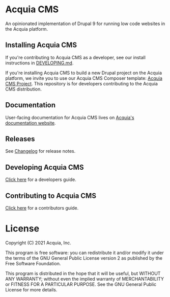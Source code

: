 # Acquia CMS

An opinionated implementation of Drupal 9 for running low code websites in the Acquia platform.

## Installing Acquia CMS

If you're contributing to Acquia CMS as a developer, see our install instructions in [DEVELOPING.md](/DEVELOPING.md).

If you're installing Acquia CMS to build a new Drupal project on the Acquia platform,
we invite you to use our Acquia CMS Composer template:
[Acquia CMS Project](https://github.com/acquia/acquia-cms-project). This repository
is for developers contributing to the Acquia CMS distribution.

## Documentation

User-facing documentation for Acquia CMS lives on
[Acquia's documentation website](https://docs.acquia.com).

## Releases

See [Changelog](https://github.com/acquia/acquia_cms/wiki/Changelog) for release notes.

## Developing Acquia CMS

[Click here](/DEVELOPING.md) for a developers guide.

## Contributing to Acquia CMS

[Click here](/CONTRIBUTING.md) for a contributors guide.

# License

Copyright (C) 2021 Acquia, Inc.

This program is free software: you can redistribute it and/or modify it under the terms of the GNU General Public License version 2 as published by the Free Software Foundation.

This program is distributed in the hope that it will be useful, but WITHOUT ANY WARRANTY; without even the implied warranty of MERCHANTABILITY or FITNESS FOR A PARTICULAR PURPOSE.  See the GNU General Public License for more details.
